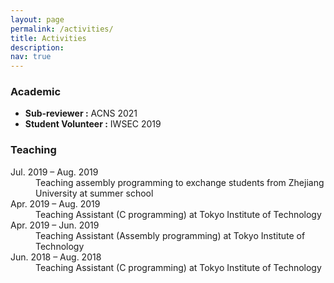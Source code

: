```yaml
---
layout: page
permalink: /activities/
title: Activities
description: 
nav: true
---
```


<h3>Academic</h3>
<ul>
  <li><strong>Sub-reviewer :</strong> ACNS 2021</li>
  <li><strong>Student Volunteer :</strong> IWSEC 2019</li>
</ul>


<h3>Teaching</h3>
<dl>
    <dt>Jul. 2019 &ndash; Aug. 2019</dt>
    <dd>Teaching assembly programming to exchange students from Zhejiang University at summer school</dd>
    <dt>Apr. 2019 &ndash; Aug. 2019</dt>
    <dd>Teaching Assistant (C programming) at Tokyo Institute of Technology</dd>
    <dt>Apr. 2019 &ndash; Jun. 2019</dt>
    <dd>Teaching Assistant (Assembly programming) at Tokyo Institute of Technology</dd>
    <dt>Jun. 2018 &ndash; Aug. 2018</dt>
    <dd>Teaching Assistant (C programming) at Tokyo Institute of Technology</dd>
</dl>